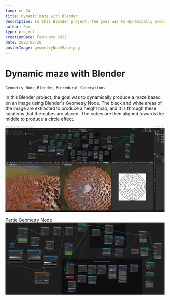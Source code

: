 ```yaml
---
lang: en-CA
title: Dynamic maze with Blender
description: In this Blender project, the goal was to dynamically produce a maze based on an image. The black and white areas of the image are extracted to produce a height map, and it is through these locations that the cubes are placed. The cubes are then aligned towards the middle to produce a circle effect.
author: Sam
type: project
creationDate: February 2022
date: 2022-02-20
posterImage: geometryNodeMaze.png
---
```


# Dynamic maze with Blender

`Geometry Node`, `Blender`, `Procedural Generations`

In this Blender project, the goal was to dynamically produce a maze based on an image using Blender's Geometry Node. 
The black and white areas of the image are extracted to produce a height map, and it is through these locations that the cubes are placed.
The cubes are then aligned towards the middle to produce a circle effect.

![blender](./Blender_GeometryNode_Maze.png)

Partie Geometry Node
![blender](./Blender_GeometryNode_MazeFromPicture.png)
